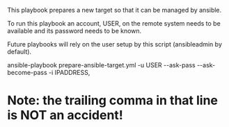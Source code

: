 This playbook prepares a new target so that it can be managed by ansible.

To run this playbook an account, USER, on the remote system needs to be available and its password needs to be known.

Future playbooks will rely on the user setup by this script (ansibleadmin by default).

ansible-playbook prepare-ansible-target.yml -u USER --ask-pass --ask-become-pass -i IPADDRESS,

# Note: the trailing comma in that line is NOT an accident!
